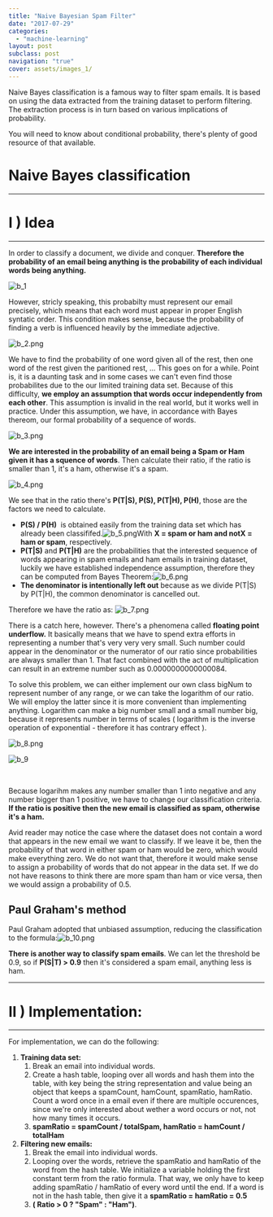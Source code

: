 ```yaml
---
title: "Naive Bayesian Spam Filter"
date: "2017-07-29"
categories:
  - "machine-learning"
layout: post
subclass: post
navigation: "true"
cover: assets/images_1/
---
```


Naive Bayes classification is a famous way to filter spam emails. It is based on using the data extracted from the training dataset to perform filtering. The extraction process is in turn based on various implications of probability.

You will need to know about conditional probability, there's plenty of good resource of that available.

# **Naive Bayes classification**

* * *

# **I ) Idea**

* * *

In order to classify a document, we divide and conquer. **Therefore the probability of an email being anything is the probability of each individual words being anything.**

![b_1](images/b_11.png)

However, stricly speaking, this probabilty must represent our email precisely, which means that each word must appear in proper English syntatic order. This condition makes sense, because the probability of finding a verb is influenced heavily by the immediate adjective.

![b_2.png](images/b_21.png)

We have to find the probability of one word given all of the rest, then one word of the rest given the paritioned rest, ... This goes on for a while. Point is, it is a daunting task and in some cases we can't even find those probabilites due to the our limited training data set. Because of this difficulty, **we employ an assumption that words occur independently from each other**. This assumption is invalid in the real world, but it works well in practice. Under this assumption, we have, in accordance with Bayes thereom, our formal probability of a sequence of words.

![b_3.png](images/b_31.png)

**We are interested in the probability of an email being a Spam or Ham given it has a squence of words**. Then calculate their ratio, if the ratio is smaller than 1, it's a ham, otherwise it's a spam.

![b_4.png](images/b_41.png)

We see that in the ratio there's **P(T|S), P(S), P(T|H), P(H)**, those are the factors we need to calculate.

- **P(S) / P(H)**  is obtained easily from the training data set which has already been classififed.![b_5.png](images/b_5.png)With **X = spam or ham and notX = ham or spam**, respectively.
- **P(T|S)** and **P(T|H)** are the probabilities that the interested sequence of words appearing in spam emails and ham emails in training dataset, luckily we have established independence assumption, therefore they can be computed from Bayes Theorem:![b_6.png](images/b_62.png)
- **The denominator is intentionally left out** because as we divide P(T|S) by P(T|H), the common denominator is cancelled out.

Therefore we have the ratio as: ![b_7.png](images/b_7.png)

There is a catch here, however. There's a phenomena called **floating point underflow.** It basically means that we have to spend extra efforts in representing a number that's very very very small. Such number could appear in the denominator or the numerator of our ratio since probabilities are always smaller than 1. That fact combined with the act of multiplication can result in an extreme number such as 0.0000000000000084.

To solve this problem, we can either implement our own class bigNum to represent number of any range, or we can take the logarithm of our ratio. We will employ the latter since it is more convenient than implementing anything. Logarithm can make a big number small and a small number big, because it represents number in terms of scales ( logarithm is the inverse operation of exponential - therefore it has contrary effect ).

![b_8.png](images/b_8.png)

![b_9](images/b_9.png)

 

Because logarihm makes any number smaller than 1 into negative and any number bigger than 1 positive, we have to change our classification criteria. **If the ratio is positive then the new email is classified as spam, otherwise it's a ham.** 

Avid reader may notice the case where the dataset does not contain a word that appears in the new email we want to classify. If we leave it be, then the probability of that word in either spam or ham would be zero, which would make everything zero. We do not want that, therefore it would make sense to assign a probability of words that do not appear in the data set. If we do not have reasons to think there are more spam than ham or vice versa, then we would assign a probability of 0.5.

## Paul Graham's method 

Paul Graham adopted that unbiased assumption, reducing the classification to the formula:![b_10.png](images/b_10.png)

**There is another way to classify spam emails**. We can let the threshold be 0.9, so if **P(S|T) > 0.9** then it's considered a spam email, anything less is ham.

* * *

# **II ) Implementation:**

* * *

For implementation, we can do the following:

1. **Training data set:**
    1. Break an email into individual words.
    2. Create a hash table, looping over all words and hash them into the table, with key being the string representation and value being an object that keeps a spamCount, hamCount, spamRatio, hamRatio. Count a word once in a email even if there are multiple occurences, since we're only interested about wether a word occurs or not, not how many times it occurs.
    3. **spamRatio = spamCount / totalSpam, hamRatio = hamCount / totalHam**
2. **Filtering new emails:**
    1. Break the email into individual words.
    2. Looping over the words, retrieve the spamRatio and hamRatio of the word from the hash table. We initialize a variable holding the first constant term from the ratio formula. That way, we only have to keep adding spamRatio / hamRatio of every word until the end. If a word is not in the hash table, then give it a **spamRatio = hamRatio = 0.5**
    3. **( Ratio > 0 ? "Spam" : "Ham")**.
